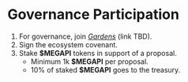 # Governance Participation

1. For governance, join [_Gardens_](https://www.gardens.fund/) (link TBD).
2. Sign the ecosystem covenant.
3. Stake **$MEGAPI** tokens in support of a proposal.
   * Minimum 1k **$MEGAPI** per proposal.
   * 10% of staked **$MEGAPI** goes to the treasury.
